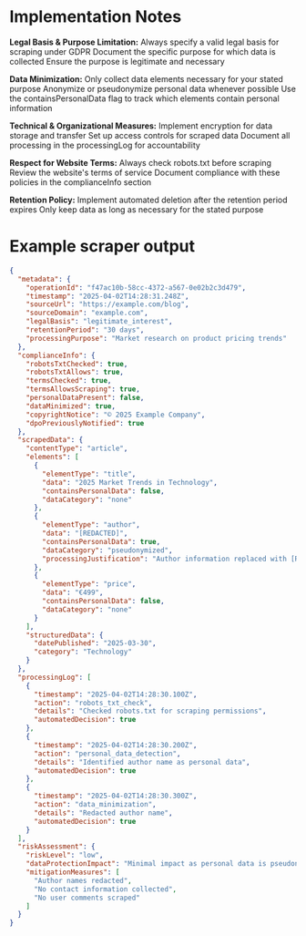 # Implementation Notes
**Legal Basis & Purpose Limitation:**
Always specify a valid legal basis for scraping under GDPR
Document the specific purpose for which data is collected
Ensure the purpose is legitimate and necessary

**Data Minimization:**
Only collect data elements necessary for your stated purpose
Anonymize or pseudonymize personal data whenever possible
Use the containsPersonalData flag to track which elements contain personal information

**Technical & Organizational Measures:**
Implement encryption for data storage and transfer
Set up access controls for scraped data
Document all processing in the processingLog for accountability

**Respect for Website Terms:**
Always check robots.txt before scraping
Review the website's terms of service
Document compliance with these policies in the complianceInfo section

**Retention Policy:**
Implement automated deletion after the retention period expires
Only keep data as long as necessary for the stated purpose

# Example scraper output

```json
{
  "metadata": {
    "operationId": "f47ac10b-58cc-4372-a567-0e02b2c3d479",
    "timestamp": "2025-04-02T14:28:31.248Z",
    "sourceUrl": "https://example.com/blog",
    "sourceDomain": "example.com",
    "legalBasis": "legitimate_interest",
    "retentionPeriod": "30 days",
    "processingPurpose": "Market research on product pricing trends"
  },
  "complianceInfo": {
    "robotsTxtChecked": true,
    "robotsTxtAllows": true,
    "termsChecked": true,
    "termsAllowsScraping": true,
    "personalDataPresent": false,
    "dataMinimized": true,
    "copyrightNotice": "© 2025 Example Company",
    "dpoPreviouslyNotified": true
  },
  "scrapedData": {
    "contentType": "article",
    "elements": [
      {
        "elementType": "title",
        "data": "2025 Market Trends in Technology",
        "containsPersonalData": false,
        "dataCategory": "none"
      },
      {
        "elementType": "author",
        "data": "[REDACTED]",
        "containsPersonalData": true,
        "dataCategory": "pseudonymized",
        "processingJustification": "Author information replaced with [REDACTED] marker"
      },
      {
        "elementType": "price",
        "data": "€499",
        "containsPersonalData": false,
        "dataCategory": "none"
      }
    ],
    "structuredData": {
      "datePublished": "2025-03-30",
      "category": "Technology"
    }
  },
  "processingLog": [
    {
      "timestamp": "2025-04-02T14:28:30.100Z",
      "action": "robots_txt_check",
      "details": "Checked robots.txt for scraping permissions",
      "automatedDecision": true
    },
    {
      "timestamp": "2025-04-02T14:28:30.200Z",
      "action": "personal_data_detection",
      "details": "Identified author name as personal data",
      "automatedDecision": true
    },
    {
      "timestamp": "2025-04-02T14:28:30.300Z",
      "action": "data_minimization",
      "details": "Redacted author name",
      "automatedDecision": true
    }
  ],
  "riskAssessment": {
    "riskLevel": "low",
    "dataProtectionImpact": "Minimal impact as personal data is pseudonymized",
    "mitigationMeasures": [
      "Author names redacted",
      "No contact information collected",
      "No user comments scraped"
    ]
  }
}
```